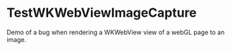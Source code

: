 # TestWKWebViewImageCapture
Demo of a bug when rendering a WKWebView view of a webGL page to an image.
